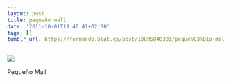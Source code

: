 ```yaml
---
layout: post
title: pequeño mall
date: '2011-10-01T19:40:41+02:00'
tags: []
tumblr_url: https://fernando.blat.es/post/10895840381/peque%C3%B1o-mall
---
```

 ![](/tumblr_files/tumblr_lseefu0fiB1qz4y16o1_640.jpg)  

Pequeño Mall
